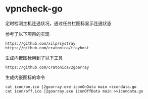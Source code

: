 # vpncheck-go

定时检测主机连通状况，通过任务栏图标显示连通状态

参考了以下项目的实现
```
https://github.com/xilp/systray
https://github.com/cratonica/trayhost
```

生成内嵌图标用到了以下工具
```
https://github.com/cratonica/2goarray
```

生成内嵌图标的命令
```
cat icon/on.ico |2goarray.exe iconOnData main >icondata.go
cat icon/off.ico |2goarray.exe iconOffData main >>icondata.go
```